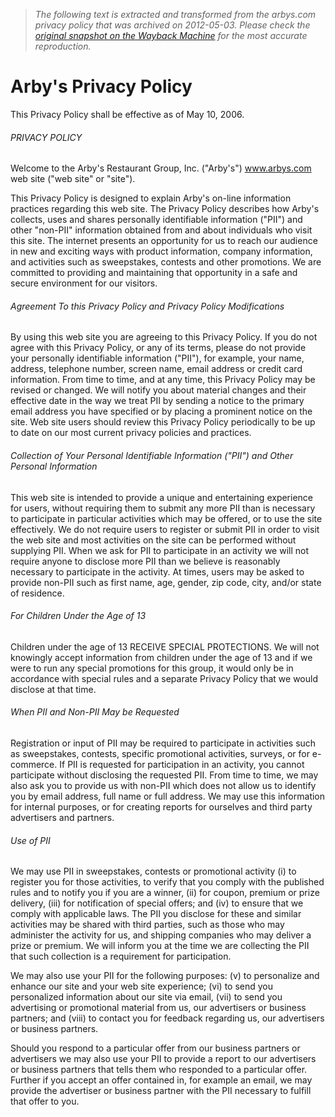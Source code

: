 > *The following text is extracted and transformed from the arbys.com privacy policy that was archived on 2012-05-03. Please check the [original snapshot on the Wayback Machine](https://web.archive.org/web/20120503233853id_/http%3A//www.arbys.com/privacy.html) for the most accurate reproduction.*

# Arby's Privacy Policy

This Privacy Policy shall be effective as of May 10, 2006.

###### PRIVACY POLICY

Welcome to the Arby's Restaurant Group, Inc. ("Arby's") www.arbys.com web site ("web site" or "site"). 

This Privacy Policy is designed to explain Arby's on-line information practices regarding this web site. The Privacy Policy describes how Arby's collects, uses and shares personally identifiable information ("PII") and other "non-PII" information obtained from and about individuals who visit this site. The internet presents an opportunity for us to reach our audience in new and exciting ways with product information, company information, and activities such as sweepstakes, contests and other promotions. We are committed to providing and maintaining that opportunity in a safe and secure environment for our visitors.

###### Agreement To this Privacy Policy and Privacy Policy Modifications

By using this web site you are agreeing to this Privacy Policy. If you do not agree with this Privacy Policy, or any of its terms, please do not provide your personally identifiable information ("PII"), for example, your name, address, telephone number, screen name, email address or credit card information. From time to time, and at any time, this Privacy Policy may be revised or changed. We will notify you about material changes and their effective date in the way we treat PII by sending a notice to the primary email address you have specified or by placing a prominent notice on the site. Web site users should review this Privacy Policy periodically to be up to date on our most current privacy policies and practices.

###### Collection of Your Personal Identifiable Information ("PII") and Other Personal Information

This web site is intended to provide a unique and entertaining experience for users, without requiring them to submit any more PII than is necessary to participate in particular activities which may be offered, or to use the site effectively. We do not require users to register or submit PII in order to visit the web site and most activities on the site can be performed without supplying PII. When we ask for PII to participate in an activity we will not require anyone to disclose more PII than we believe is reasonably necessary to participate in the activity. At times, users may be asked to provide non-PII such as first name, age, gender, zip code, city, and/or state of residence.

###### For Children Under the Age of 13

Children under the age of 13 RECEIVE SPECIAL PROTECTIONS. We will not knowingly accept information from children under the age of 13 and if we were to run any special promotions for this group, it would only be in accordance with special rules and a separate Privacy Policy that we would disclose at that time.

###### When PII and Non-PII May be Requested

Registration or input of PII may be required to participate in activities such as sweepstakes, contests, specific promotional activities, surveys, or for e-commerce. If PII is requested for participation in an activity, you cannot participate without disclosing the requested PII. From time to time, we may also ask you to provide us with non-PII which does not allow us to identify you by email address, full name or full address. We may use this information for internal purposes, or for creating reports for ourselves and third party advertisers and partners.

###### Use of PII

We may use PII in sweepstakes, contests or promotional activity (i) to register you for those activities, to verify that you comply with the published rules and to notify you if you are a winner, (ii) for coupon, premium or prize delivery, (iii) for notification of special offers; and (iv) to ensure that we comply with applicable laws. The PII you disclose for these and similar activities may be shared with third parties, such as those who may administer the activity for us, and shipping companies who may deliver a prize or premium. We will inform you at the time we are collecting the PII that such collection is a requirement for participation.

We may also use your PII for the following purposes: (v) to personalize and enhance our site and your web site experience; (vi) to send you personalized information about our site via email, (vii) to send you advertising or promotional material from us, our advertisers or business partners; and (viii) to contact you for feedback regarding us, our advertisers or business partners. 

Should you respond to a particular offer from our business partners or advertisers we may also use your PII to provide a report to our advertisers or business partners that tells them who responded to a particular offer. Further if you accept an offer contained in, for example an email, we may provide the advertiser or business partner with the PII necessary to fulfill that offer to you.
